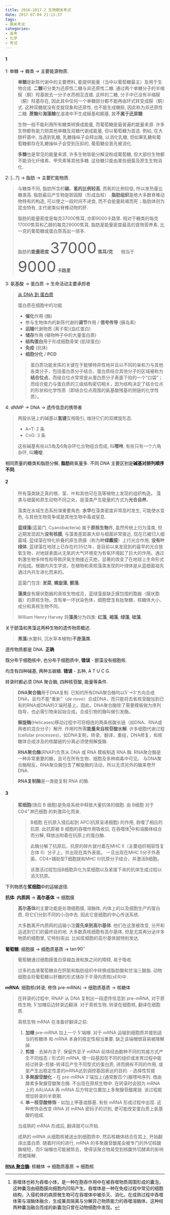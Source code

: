```yaml
---
title: 2016-2017-2 生物期末考试
date: 2017-07-04 21:13:37
tags:
- 期末考试
categories:
- 高考
- 化学
- 考试
---
```


#### 1

1: 单糖 → 糖类 → 主要能源物质.
> **单糖**是新陈代谢中的主要燃料, 能提供能量（当中以葡萄糖最主）及用于生物合成. 
> **二糖**可分类为还原性二糖与非还原性二糖. 通过两个单糖分子的半缩醛（酮）羟基脱去一分子水而相互连接. 这样的二糖, 分子中已没有半缩醛（酮）羟基存在, 因此其中任何一个单糖部分都不能再由环式转变成醛（酮）式. 
> 这种双糖就没有变旋现象和还原性, 也不能生成糖脎, 因此称为非还原性二糖. 
> **蔗糖**和**海藻糖**在溶液中不生成醛基和酮基, 故**不属于还原糖**. 
>
> 生物一般不能利用所有糖类转换成能量, 而葡萄糖是最普遍的能量来源. 
> 许多生物都有能力把其他单糖及双糖代谢成能量, 但以葡萄糖为首选. 
> 例如, 在大肠杆菌中, 当遇到乳糖, 乳糖操纵子会释出酶, 以消化乳糖, 但如果乳糖和葡萄糖都存在乳糖操纵子会受到压抑的, 葡萄糖会首先被消化. 
>
> **多糖**也是常见的能量来源, 许多生物皆能分解淀粉成葡萄糖, 但大部份生物都不能消化纤维素、甲壳素等其他多糖. 这些糖只能由某些细菌及原生生物消化. 

<!-- more -->

2: [...?] → 脂肪 → 主要贮能物质.
> 与糖类不同, 脂肪所含的**碳、氢的比例较高**, 而氧的比例较低, 所以发热量比糖类高. 脂肪最后产生物是胆固醇（形成血栓）. 
> **脂肪组织**是绝大多数脊椎动物特有的构造, 可以使之一段时间不进食, 而不会能量耗竭而死；脂肪体则为昆虫特有, 主代谢类似脊椎动物的肝. 
>
> 脂肪的能量密度是每克37000焦耳, 亦即9000卡路里. 相对于糖类的每克17000焦耳和乙醇的每克29000焦耳, 脂肪是能量密度最高的食物营养素, 比一克的葡萄糖或蛋白质高出一倍多. 
>
> 脂肪的**能量密度**
> <font size="33">37000</font> **焦耳/克** &ensp; &ensp; 相当于 &ensp; &ensp; <font size='33'>9000</font> **卡路里**

3: 氨基酸 → 蛋白质 → 生命活动主要承担者

>[从 DNA 到 蛋白质](https://www.youtube.com/embed/gG7uCskUOrA?rel=0)
>
>蛋白质在细胞中的功能
>
>- **催化**作用 (酶)
>- 参与生物体内的新陈代谢的**调节**作用 / **信号传导** (胰岛素)
>- **运输**代谢物质 (离子泵)(血红蛋白)
>- **储存**作用 (植物种子中的大量蛋白质)
>- **结构蛋白**用于形成细胞骨架 (肌球蛋白)
>- **免疫** (抗体)
>- **细胞分化** / **PCD**
>
>> 蛋白质功能发挥的关键在于能够特异性地并且以不同的亲和力与其他各类分子，包括蛋白质分子结合。蛋白质结合其他分子的区域被称为**结合位点**，而结合位点常常是从蛋白质分子表面下陷的一个“口袋”；而结合能力与蛋白质的三级结构密切相关，因为结构决定了结合位点的形状和化学性质（即结合位点周围的氨基酸残基的侧链的化学性质）。

4: dNMP -> DNA -> 遗传信息的携带者

> 两股长链上的碱基以**氢键**互相吸引, 维持它们的双螺旋形态.
>
> - A=T: 2 条
> - C≡G: 3 条
>
> 这些碱基有些以5角及6角杂环化合物组合而成, 叫**嘌呤**, 有些只有一个六角杂环, 叫**嘧啶**.

相同质量的糖类和脂肪分解, **脂肪**耗氧量多.
不同 DNA 主要区别是**碱基对排列顺序不同**.

#### 2

> 所有藻类缺乏真的根、茎、叶和其他可在高等植物上发现的组织构造。
> 藻类与细菌和原生动物不同之处，是藻类产生能量的方式为**光合自养**。 
>
> 藻类在水域生态系扮演重要角色.
> **水华**在藻类密度非常高时发生, 可能使水变色, 与其他生物竞争或是其他生物中毒或窒息.
>
> **蓝绿藻**(蓝菌门, Cyanobacteria) 属于**原核生物**界, 
> 虽然传统上归为藻类, 但近期发现因为**没有核膜**, 与藻类差距甚大却与细菌非常接近, 现在已被归入细菌域.
> 蓝绿藻在特化折叠的原生质膜（称为**叶绿囊膜**）上行光合作用, **没有叶绿体**.
> 蓝绿藻在地球上已存在约35亿年，是目前以来发现到的最早的光合放氧生物，对地球表面从无氧的大气环境变为有氧环境起了巨大的作用。通过刺激生物多样性和导致厌氧生物接近灭绝，显著的改变了在地球上生命形式的组成。根据内共生学说，在植物和真核藻类发现的叶绿体是从蓝细菌祖先通过内共生进化而来的。
>
> 蓝菌门包含: **发菜**, **螺旋藻**, **颤藻**.
>
> **藻类**是有膜状胞器的真核生物成员，蓝绿藻是缺乏膜包围的胞器（膜状胞器）的原核生物，含有单一环状染色体，细胞壁含有肽聚糖，核糖体大小、成分和真核生物不同。
>
> William Henry Harvey 将**藻类**分为四类: **红藻**, **褐藻**, **绿藻**, **硅藻**.

关于颤藻和黑藻这两种生物的遗传物质概述.

> **黑藻**(水鳖科, 沉水草本植物)**不是藻类**.

遗传物质都是 DNA. **正确**

既分布于细胞核中, 也分布于细胞质中, **错误** - 颤藻没有细胞核.

均含有四种碱基, 两种五碳糖. **错误** - 五种, A T U C G.

转录时都必须 DNA 聚合酶, 四种核苷酸, 能量等条件.

> **DNA聚合酶**用于DNA复制.
> 已知的所有DNA聚合酶均以5'→3'方向合成DNA，且均不能“重新”（*de novo*）合成DNA，而只能将去氧核苷酸加到已有的RNA或DNA的3'端羟基上。因此，DNA聚合酶除了需要模板做为序列指导，也必需引物来起始合成。合成引物的酶叫做引发酶。
>
> **解旋酶**(Helicases)移动过程中可将相连的两条核酸长链（如DNA、RNA或两者的混合分子）解开.
> 作用时所需**能量来自核苷酸水解**.
> 许多细胞代谢过程(cellular processes)，如DNA复制，转录，翻译，重组，DNA修复，和核糖体合成涉及的核酸链的分离必须使用解旋酶.
>
> <span id = "RNAP">**RNA聚合酶**</span>(RNAP)负责从 DNA 或 RNA 模板制造 RNA 酶.
> RNA聚合酶是一种非常重要的酶，且可在所有生物、细胞及多种病毒中可见。
> 与DNA聚合酶相反，RNA聚合酶包含了解旋酶的活动，所以无须另外的酶来卷开DNA.
>
> **RNA复制酶**是一类能复制 RNA 的酶.

#### 3

> **浆细胞**(效应 B 细胞)是免疫系统中释放大量抗体的细胞.
> 由 B细胞 对于 CD4$^+$淋巴细胞 的刺激异化而来.
>
> > B细胞 在抗原入侵后起到 APC(抗原呈递细胞) 的作用, 吞噬了相应的抗原. 此抗原被 B 细胞的吞噬作用吸收后, 在吞噬体[^1]中和溶酶体结合而分解, 释放出附着在抗原上的蛋白酶. 
> >
> > 此酶分解了抗原后，抗原的碎片就付着在MHC II（主要组织相容性复合体 II）分子上，并出现在其外表面。
> > 一旦出现在MHC II分子外表面，CD4+辅助型T细胞就和MHC II/抗原分子结合，并激活B细胞。
> >
> > 该激活过程包括B细胞异化为浆细胞以及紧接下来的抗体生成过程以消灭抗原。
> >
> > [^1]: 吞噬体也称为吞噬小体，是一种在胞吞作用中在被吞噬物质周围形成的囊泡，这种囊泡由细胞膜向细胞内凹陷产生。吞噬体是一种在免疫过程中常见的细胞结构，入侵机体的病原微生物可在吞噬体中被杀灭、消化。在成熟过程中吞噬体需与溶酶体融合，生成兼具隔离与分解异己物质能力的吞噬溶酶体，这种经两种囊泡融合而成的新囊泡只曾在动物细胞中发现。

下列物质在**浆细胞**中的运输途径.

**抗体**: **内质网** → **高尔基体** → 细胞膜

> **高尔基体**的主要功能是处理细胞膜, 溶酶体, 内体上的以及细胞生产的蛋白质, 将它们分到不同的小泡中去. 因此它是细胞的中心传送系统.
>
> 大多数离开内质网的运输小泡**首先来到高尔基体**.
> 他们在这里被改变, 分开和运送到它们的最终目的地.
> 大多数真核细胞有高尔基体, 
> 但是尤其再分泌许多物质的细胞里,
> 它特别突出.
> 比如浆细胞的高尔基体就特别发达.

**葡萄糖**: 细胞膜 → 细胞质基质 → $\tan90^\circ$

> 葡萄糖通过细胞膜蛋白穿越血液和族之间的障碍, 易于吸收.
>
> 过多的血液葡萄糖会在肝脏和脂肪组织中转换成脂肪酸和甘油三酸脂.
> 动物细胞会将葡萄糖以肝糖的形式储存于平滑内质网(sER)中.

**mRNA**: 细胞核(转录, 修饰 pre-mRNA) → 细胞质基质 → 核糖体

> 在转录的过程中, 
> RNAP 从 DNA 复制出一段遗传信息到 pre-mRNA, 
> 对于原核生物, 5'加帽后边转录边翻译.
> 对于真核生物, 转录在细胞核, 翻译在细胞质.
>
> 真核生物 mRNA 在准备好翻译之前:
>
> 1. **加帽**
>    pre-mRNA 加上一个 5'端帽.
>    对于 mRNA 运输到细胞质并接到适当的核糖体 和 mRNA 本身的稳定性相当重要. 缺乏该端帽很容易被降解掉.
> 2. **剪接** - 去掉内含子, 保留外显子
>    mRNA 前体经由数种不同的剪接方式产生不同组态 / 形式的 mRNA,
>    使一段基因在不同的组织或发育过程中能经过转录-剪接-转译后产生不同型式的蛋白质, 进而拥有不同的作用, 
>    或是产生出稳定性差的mRNA达到调控基因表达的目的. - 选择性剪接
> 3. **多聚腺苷酸化** - 在 pre-mRNA 3'端加上(通常数百个)腺嘌呤序列.
>    借由酵素多聚腺苷酸聚合酶.
>    不出现在原核生物中.
>    在转录时会因为 mRNA 上的 AAUAAA 再 mRNA 后方特定位置加上多聚腺苷酸尾链.
>    该过程能增加转录的半衰期.
> 4. **单一核苷酸修饰** - 如加上甲基或醇基.
>    有些 mRNA 形成过程中出现. 这种修饰会改变 tRNA 对 mRNA 密码子的识别, 更可能改变蛋白质上氨基酸的组成.
>
> 当成熟的 mRNA 形成后,
> 翻译就可以开始.
>
> 成熟的 mRNA 从细胞核被送出到细胞质中,
> 然后核糖体结合在其上, 开始翻译出蛋白质.
> 随着时间的进行, mRNA 的多聚腺苷酸尾会被专门的外切核酸酶缩短，而5'端帽也可能被除去，使得该聚合物易受到核酸外切酵素的影响而被降解.

[**RNA 聚合酶**](#RNAP): 核糖体 → 细胞质基质 → 细胞核

